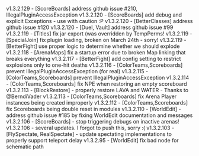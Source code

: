 v1.3.2.129 - [ScoreBoards] address github issue #210, IllegalPluginAccessException
v1.3.2.120 - [ScoreBoards] add debug and explicit Exceptions - use with caution :P
v1.3.2.120 - [BetterClasses] address github issue #120
v1.3.2.120 - [Duel, Vault] address github issue #99
v1.3.2.119 - [Titles] fix jar export (was overridden by TempPerms!
v1.3.2.119 - [SpecialJoin] fix plugin loading, broken on March 24th - sorry!
v1.3.2.119 - [BetterFight] use proper logic to determine whether we should explode
v1.3.2.118 - [ArenaMaps] fix a startup error due to broken Map linking that breaks everything
v1.3.2.117 - [BetterFight] add config setting to restrict explosions only to one-hit deaths
v1.3.2.116 - [ColorTeams,Scoreboards] prevent IllegalPluginAccessException (for real)
v1.3.2.115 - [ColorTeams,Scoreboards] prevent IllegalPluginAccessException
v1.3.2.114 - [ColorTeams,Scoreboards] fix NPE when restoring an empty scoreboard
v1.3.2.113 - [BlockRestore] - properly restore LAVA and WATER - Thanks to @BerndiVader
v1.3.2.113 - [ColorTeams,Scoreboards] fix Arena Player instances being created improperly
v1.3.2.112 - [ColorTeams,Scoreboards] fix Scoreboards being double reset in modules
v1.3.2.110 - [WorldEdit] - address github issue #185 by fixing WorldEdit documentation and messages
v1.3.2.106 - [ScoreBoards] - stop triggering debugs on inactive arenas!
v1.3.2.106 - several updates. I forgot to push this, sorry :(
v1.3.2.103 - [FlySpectate, RealSpectate] - update spectating implementations to properly support teleport delay
v1.3.2.95 - [WorldEdit] fix bad node for schematic path